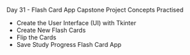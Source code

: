 Day 31 - Flash Card App Capstone Project
Concepts Practised

- Create the User Interface (UI) with Tkinter
- Create New Flash Cards
- Flip the Cards
- Save Study Progress
  Flash Card App
